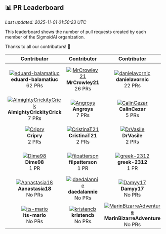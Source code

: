

## 📊 PR Leaderboard

*Last updated: 2025-11-01 01:50:23 UTC*

This leaderboard shows the number of pull requests created by each member of the SigmoidAI organization.

Thanks to all our contributors! 🙏

| Contributor | Contributor | Contributor | Contributor | Contributor | 
| :---: | :---: | :---: | :---: | :---: | 
| [![eduard-balamatiuc](https://avatars.githubusercontent.com/u/66115008?v=4&s=60)](https://github.com/eduard-balamatiuc)<br>**eduard-balamatiuc**<br>62 PRs | [![MrCrowley21](https://avatars.githubusercontent.com/u/78983903?v=4&s=60)](https://github.com/MrCrowley21)<br>**MrCrowley21**<br>26 PRs | [![danielavornic](https://avatars.githubusercontent.com/u/29648694?v=4&s=60)](https://github.com/danielavornic)<br>**danielavornic**<br>22 PRs | [![Masha003](https://avatars.githubusercontent.com/u/54769374?v=4&s=60)](https://github.com/Masha003)<br>**Masha003**<br>16 PRs | [![grumpycatyo-collab](https://avatars.githubusercontent.com/u/77546227?v=4&s=60)](https://github.com/grumpycatyo-collab)<br>**grumpycatyo-collab**<br>8 PRs | 
| [![AlmightyCrickityCrick](https://avatars.githubusercontent.com/u/53330933?v=4&s=60)](https://github.com/AlmightyCrickityCrick)<br>**AlmightyCrickityCrick**<br>7 PRs | [![Angroys](https://avatars.githubusercontent.com/u/120798951?v=4&s=60)](https://github.com/Angroys)<br>**Angroys**<br>7 PRs | [![CalinCezar](https://avatars.githubusercontent.com/u/92117290?v=4&s=60)](https://github.com/CalinCezar)<br>**CalinCezar**<br>5 PRs | [![dimatrubca](https://avatars.githubusercontent.com/u/32422633?v=4&s=60)](https://github.com/dimatrubca)<br>**dimatrubca**<br>3 PRs | [![huntrese](https://avatars.githubusercontent.com/u/53612811?v=4&s=60)](https://github.com/huntrese)<br>**huntrese**<br>3 PRs | 
| [![Cripry](https://avatars.githubusercontent.com/u/102686514?v=4&s=60)](https://github.com/Cripry)<br>**Cripry**<br>2 PRs | [![CristinaT21](https://avatars.githubusercontent.com/u/93125408?v=4&s=60)](https://github.com/CristinaT21)<br>**CristinaT21**<br>2 PRs | [![DrVasile](https://avatars.githubusercontent.com/u/33296044?v=4&s=60)](https://github.com/DrVasile)<br>**DrVasile**<br>2 PRs | [![Ghenntoggy1](https://avatars.githubusercontent.com/u/114294990?v=4&s=60)](https://github.com/Ghenntoggy1)<br>**Ghenntoggy1**<br>2 PRs | [![MihaelaCatan04](https://avatars.githubusercontent.com/u/66206241?v=4&s=60)](https://github.com/MihaelaCatan04)<br>**MihaelaCatan04**<br>2 PRs | 
| [![Dime98](https://avatars.githubusercontent.com/u/45399429?v=4&s=60)](https://github.com/Dime98)<br>**Dime98**<br>1 PR | [![filpatterson](https://avatars.githubusercontent.com/u/37322085?v=4&s=60)](https://github.com/filpatterson)<br>**filpatterson**<br>1 PR | [![greek-2312](https://avatars.githubusercontent.com/u/55151032?v=4&s=60)](https://github.com/greek-2312)<br>**greek-2312**<br>1 PR | [![MarianaLearningAccount](https://avatars.githubusercontent.com/u/132687423?v=4&s=60)](https://github.com/MarianaLearningAccount)<br>**MarianaLearningAccount**<br>1 PR | [![MaximSaveliev](https://avatars.githubusercontent.com/u/60519187?v=4&s=60)](https://github.com/MaximSaveliev)<br>**MaximSaveliev**<br>1 PR | 
| [![Aanastasia18](https://avatars.githubusercontent.com/u/68812161?v=4&s=60)](https://github.com/Aanastasia18)<br>**Aanastasia18**<br>No PRs | [![daedalannie](https://avatars.githubusercontent.com/u/159722926?v=4&s=60)](https://github.com/daedalannie)<br>**daedalannie**<br>No PRs | [![Damyy17](https://avatars.githubusercontent.com/u/90212650?v=4&s=60)](https://github.com/Damyy17)<br>**Damyy17**<br>No PRs | [![darynella2001](https://avatars.githubusercontent.com/u/56044286?v=4&s=60)](https://github.com/darynella2001)<br>**darynella2001**<br>No PRs | [![GabrielVrabie007](https://avatars.githubusercontent.com/u/126396047?v=4&s=60)](https://github.com/GabrielVrabie007)<br>**GabrielVrabie007**<br>No PRs | 
| [![its-mario](https://avatars.githubusercontent.com/u/37973563?v=4&s=60)](https://github.com/its-mario)<br>**its-mario**<br>No PRs | [![kristencb](https://avatars.githubusercontent.com/u/200918133?v=4&s=60)](https://github.com/kristencb)<br>**kristencb**<br>No PRs | [![MarinBizarreAdventure](https://avatars.githubusercontent.com/u/102982146?v=4&s=60)](https://github.com/MarinBizarreAdventure)<br>**MarinBizarreAdventure**<br>No PRs | [![Marinela-Macarenco](https://avatars.githubusercontent.com/u/126424936?v=4&s=60)](https://github.com/Marinela-Macarenco)<br>**Marinela-Macarenco**<br>No PRs | [![ooctavian](https://avatars.githubusercontent.com/u/40757361?v=4&s=60)](https://github.com/ooctavian)<br>**ooctavian**<br>No PRs |